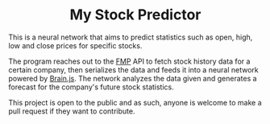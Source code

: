 <h1 align="center">My Stock Predictor</h1>

This is a neural network that aims to predict statistics such as open, high, low and close prices for specific stocks.  
  
The program reaches out to the [FMP](https://financialmodelingprep.com) API to fetch stock history data for a certain company, then serializes the data and feeds it into a neural network powered by [Brain.js](https://brain.js.org). The network analyzes the data given and generates a forecast for the company's future stock statistics.  
  
This project is open to the public and as such, anyone is welcome to make a pull request if they want to contribute.
